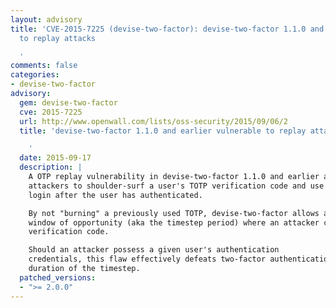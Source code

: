 ```yaml
---
layout: advisory
title: 'CVE-2015-7225 (devise-two-factor): devise-two-factor 1.1.0 and earlier vulnerable
  to replay attacks

  '
comments: false
categories:
- devise-two-factor
advisory:
  gem: devise-two-factor
  cve: 2015-7225
  url: http://www.openwall.com/lists/oss-security/2015/09/06/2
  title: 'devise-two-factor 1.1.0 and earlier vulnerable to replay attacks

    '
  date: 2015-09-17
  description: |
    A OTP replay vulnerability in devise-two-factor 1.1.0 and earlier allows local
    attackers to shoulder-surf a user's TOTP verification code and use it to
    login after the user has authenticated.

    By not "burning" a previously used TOTP, devise-two-factor allows a narrow
    window of opportunity (aka the timestep period) where an attacker can re-use a
    verification code.

    Should an attacker possess a given user's authentication
    credentials, this flaw effectively defeats two-factor authentication for the
    duration of the timestep.
  patched_versions:
  - ">= 2.0.0"
---
```

